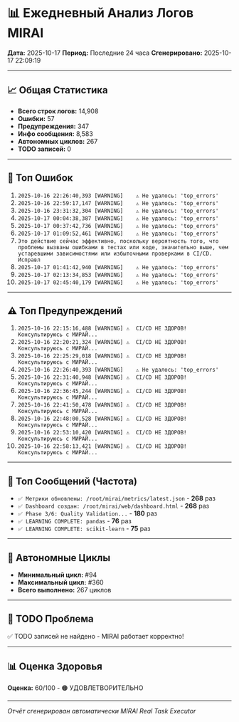 # 📊 Ежедневный Анализ Логов MIRAI

**Дата:** 2025-10-17
**Период:** Последние 24 часа
**Сгенерировано:** 2025-10-17 22:09:19

---

## 📈 Общая Статистика

- **Всего строк логов:** 14,908
- **Ошибки:** 57
- **Предупреждения:** 347
- **Инфо сообщения:** 8,583
- **Автономных циклов:** 267
- **TODO записей:** 0

---

## 🔴 Топ Ошибок

1. `2025-10-16 22:26:40,393 [WARNING]    ⚠️ Не удалось: 'top_errors'`
2. `2025-10-16 22:59:17,147 [WARNING]    ⚠️ Не удалось: 'top_errors'`
3. `2025-10-16 23:31:32,304 [WARNING]    ⚠️ Не удалось: 'top_errors'`
4. `2025-10-17 00:04:38,387 [WARNING]    ⚠️ Не удалось: 'top_errors'`
5. `2025-10-17 00:37:42,736 [WARNING]    ⚠️ Не удалось: 'top_errors'`
6. `2025-10-17 01:09:52,461 [WARNING]    ⚠️ Не удалось: 'top_errors'`
7. `Это действие сейчас эффективно, поскольку вероятность того, что проблемы вызваны ошибками в тестах или коде, значительно выше, чем устаревшими зависимостями или избыточными проверками в CI/CD. Исправл`
8. `2025-10-17 01:41:42,940 [WARNING]    ⚠️ Не удалось: 'top_errors'`
9. `2025-10-17 02:13:34,853 [WARNING]    ⚠️ Не удалось: 'top_errors'`
10. `2025-10-17 02:45:40,179 [WARNING]    ⚠️ Не удалось: 'top_errors'`

---

## ⚠️ Топ Предупреждений

1. `2025-10-16 22:15:16,488 [WARNING] ⚠️  CI/CD НЕ ЗДОРОВ! Консультируюсь с МИРАЙ...`
2. `2025-10-16 22:20:21,324 [WARNING] ⚠️  CI/CD НЕ ЗДОРОВ! Консультируюсь с МИРАЙ...`
3. `2025-10-16 22:25:29,018 [WARNING] ⚠️  CI/CD НЕ ЗДОРОВ! Консультируюсь с МИРАЙ...`
4. `2025-10-16 22:26:40,393 [WARNING]    ⚠️ Не удалось: 'top_errors'`
5. `2025-10-16 22:31:40,948 [WARNING] ⚠️  CI/CD НЕ ЗДОРОВ! Консультируюсь с МИРАЙ...`
6. `2025-10-16 22:36:45,244 [WARNING] ⚠️  CI/CD НЕ ЗДОРОВ! Консультируюсь с МИРАЙ...`
7. `2025-10-16 22:41:50,478 [WARNING] ⚠️  CI/CD НЕ ЗДОРОВ! Консультируюсь с МИРАЙ...`
8. `2025-10-16 22:48:00,528 [WARNING] ⚠️  CI/CD НЕ ЗДОРОВ! Консультируюсь с МИРАЙ...`
9. `2025-10-16 22:53:10,420 [WARNING] ⚠️  CI/CD НЕ ЗДОРОВ! Консультируюсь с МИРАЙ...`
10. `2025-10-16 22:58:13,421 [WARNING] ⚠️  CI/CD НЕ ЗДОРОВ! Консультируюсь с МИРАЙ...`

---

## 💬 Топ Сообщений (Частота)

- `✅ Метрики обновлены: /root/mirai/metrics/latest.json` - **268** раз
- `✅ Dashboard создан: /root/mirai/web/dashboard.html` - **268** раз
- `✅ Phase 3/6: Quality Validation...` - **180** раз
- `✅ LEARNING COMPLETE: pandas` - **76** раз
- `✅ LEARNING COMPLETE: scikit-learn` - **75** раз

---

## 🔄 Автономные Циклы

- **Минимальный цикл:** #94
- **Максимальный цикл:** #360
- **Всего выполнено:** 267 циклов

---

## 🚨 TODO Проблема

✅ TODO записей не найдено - MIRAI работает корректно!

---

## 📊 Оценка Здоровья

**Оценка:** 60/100 - 🟠 УДОВЛЕТВОРИТЕЛЬНО

---

*Отчёт сгенерирован автоматически MIRAI Real Task Executor*
